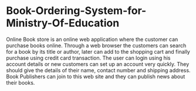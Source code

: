 # Book-Ordering-System-for-Ministry-Of-Education
Online Book store is an online web application where the customer can purchase books online. Through a web browser the customers can search for a book by its title or author, later can add to the shopping cart and finally purchase using credit card transaction. The user can login using his account details or new customers can set up an account very quickly. They should give the details of their name, contact number and shipping address.  Book Publishers can join to this web site and they can publish news about their books. 
